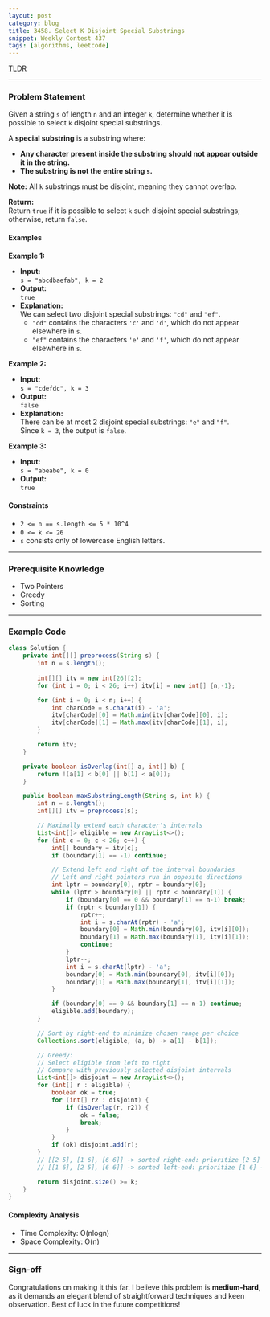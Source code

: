 ```yaml
---
layout: post
category: blog
title: 3458. Select K Disjoint Special Substrings
snippet: Weekly Contest 437
tags: [algorithms, leetcode]
---
```


[TLDR]()

---

### Problem Statement

Given a string `s` of length `n` and an integer `k`, determine whether it is possible to select `k` disjoint special substrings.

A **special substring** is a substring where:
- **Any character present inside the substring should not appear outside it in the string.**
- **The substring is not the entire string `s`.**

**Note:** All `k` substrings must be disjoint, meaning they cannot overlap.

**Return:**  
Return `true` if it is possible to select `k` such disjoint special substrings; otherwise, return `false`.

#### Examples

**Example 1:**

- **Input:**  
  `s = "abcdbaefab", k = 2`
- **Output:**  
  `true`
- **Explanation:**  
  We can select two disjoint special substrings: `"cd"` and `"ef"`.  
  - `"cd"` contains the characters `'c'` and `'d'`, which do not appear elsewhere in `s`.  
  - `"ef"` contains the characters `'e'` and `'f'`, which do not appear elsewhere in `s`.

**Example 2:**

- **Input:**  
  `s = "cdefdc", k = 3`
- **Output:**  
  `false`
- **Explanation:**  
  There can be at most 2 disjoint special substrings: `"e"` and `"f"`.  
  Since `k = 3`, the output is `false`.

**Example 3:**

- **Input:**  
  `s = "abeabe", k = 0`
- **Output:**  
  `true`

#### Constraints

- `2 <= n == s.length <= 5 * 10^4`
- `0 <= k <= 26`
- `s` consists only of lowercase English letters.

---

### Prerequisite Knowledge

- Two Pointers
- Greedy
- Sorting

---

### Example Code

```java
class Solution {
    private int[][] preprocess(String s) {
        int n = s.length();
        
        int[][] itv = new int[26][2];
        for (int i = 0; i < 26; i++) itv[i] = new int[] {n,-1};

        for (int i = 0; i < n; i++) {
            int charCode = s.charAt(i) - 'a';
            itv[charCode][0] = Math.min(itv[charCode][0], i);
            itv[charCode][1] = Math.max(itv[charCode][1], i);
        }

        return itv;
    }

    private boolean isOverlap(int[] a, int[] b) {
        return !(a[1] < b[0] || b[1] < a[0]);
    }

    public boolean maxSubstringLength(String s, int k) {
        int n = s.length();
        int[][] itv = preprocess(s);

        // Maximally extend each character's intervals
        List<int[]> eligible = new ArrayList<>();
        for (int c = 0; c < 26; c++) {
            int[] boundary = itv[c];
            if (boundary[1] == -1) continue;

            // Extend left and right of the interval boundaries
            // Left and right pointers run in opposite directions
            int lptr = boundary[0], rptr = boundary[0];
            while (lptr > boundary[0] || rptr < boundary[1]) {
                if (boundary[0] == 0 && boundary[1] == n-1) break;
                if (rptr < boundary[1]) {
                    rptr++;
                    int i = s.charAt(rptr) - 'a';
                    boundary[0] = Math.min(boundary[0], itv[i][0]);
                    boundary[1] = Math.max(boundary[1], itv[i][1]);
                    continue;
                }
                lptr--;
                int i = s.charAt(lptr) - 'a';
                boundary[0] = Math.min(boundary[0], itv[i][0]);
                boundary[1] = Math.max(boundary[1], itv[i][1]);
            }

            if (boundary[0] == 0 && boundary[1] == n-1) continue;
            eligible.add(boundary);
        }

        // Sort by right-end to minimize chosen range per choice
        Collections.sort(eligible, (a, b) -> a[1] - b[1]);

        // Greedy:
        // Select eligible from left to right
        // Compare with previously selected disjoint intervals
        List<int[]> disjoint = new ArrayList<>();
        for (int[] r : eligible) {
            boolean ok = true;
            for (int[] r2 : disjoint) {
                if (isOverlap(r, r2)) {
                    ok = false;
                    break;
                }
            }
            if (ok) disjoint.add(r);
        }
        // [[2 5], [1 6], [6 6]] -> sorted right-end: prioritize [2 5] and [6 6] -> select 2 (more optimal)
        // [[1 6], [2 5], [6 6]] -> sorted left-end: prioritize [1 6] -> select 1

        return disjoint.size() >= k;
    }
}
```

#### Complexity Analysis
- Time Complexity: O(nlogn)
- Space Complexity: O(n)

---

### Sign-off

Congratulations on making it this far. I believe this problem is **medium-hard**, as it demands an elegant blend of straightforward techniques and keen observation. Best of luck in the future competitions!